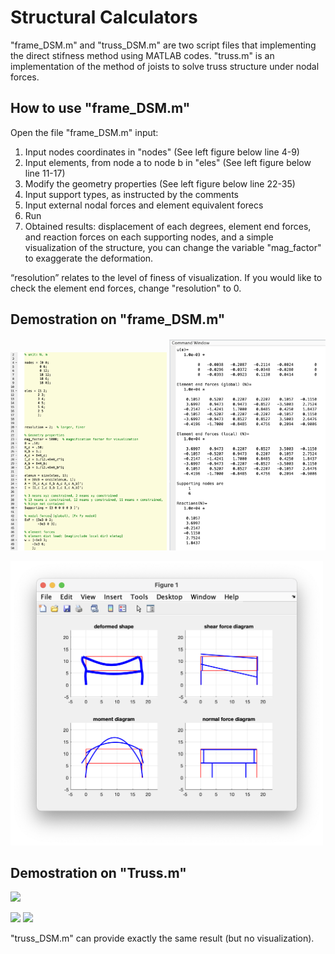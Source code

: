 # Structural Calculators
"frame_DSM.m" and "truss_DSM.m" are two script files that implementing the direct stifness method using MATLAB codes. "truss.m" is an implementation of the method of joists to solve truss structure under nodal forces.
## How to use "frame_DSM.m"
Open the file "frame_DSM.m" input:
1. Input nodes coordinates in "nodes" (See left figure below line 4-9)
2. Input elements, from node a to node b in "eles" (See left figure below line 11-17)
3. Modify the geometry properties (See left figure below line 22-35)
4. Input support types, as instructed by the comments
5. Input external nodal forces and element equivalent forecs
6. Run
7. Obtained results: displacement of each degrees, element end forces, and reaction forces on each supporting nodes, and a simple visualization of the structure, you can change the variable "mag_factor" to exaggerate the deformation.

“resolution” relates to the level of finess of visualization. If you would like to check the element end forces, change "resolution" to 0.

## Demostration on "frame_DSM.m"
<p float="left">
  <img src="demo_frame_config.png" width="250" />
  <img src="demo_frame_result.png" width="250" />
</p>
<img src="demo_frame_fig.png" width="500">


## Demostration on "Truss.m"
<img src="demo_problem.png" width="500">
<p float="left">
  <img src="demo_problem_result.jpg" width="250" />
  <img src="demo_problem_result_figure.jpg" width="300" />
</p>

"truss_DSM.m" can provide exactly the same result (but no visualization).

